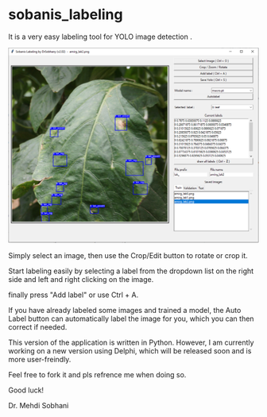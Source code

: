 # sobanis_labeling
It is a very easy labeling tool for YOLO image detection .

![Sobanis Labeling ](screenshot.png)

Simply select an image, then use the Crop/Edit button to rotate or crop it.

Start labeling easily by selecting a label from the dropdown list on the right side and left and right clicking on the image. 

finally  press "Add label" or use Ctrl + A.

If you have already labeled some images and trained a model, the Auto Label button can automatically label the image for you, which you can then correct if needed.

This version of the application is written in Python. However, I am currently working on a new version using Delphi, which will be released soon and is more user-freindly.

Feel free to fork it and pls refrence me when doing so. 

Good luck!

Dr. Mehdi Sobhani
